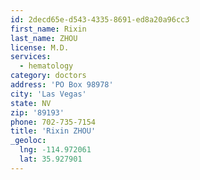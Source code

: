 ```yaml
---
id: 2decd65e-d543-4335-8691-ed8a20a96cc3
first_name: Rixin
last_name: ZHOU
license: M.D.
services:
  - hematology
category: doctors
address: 'PO Box 98978'
city: 'Las Vegas'
state: NV
zip: '89193'
phone: 702-735-7154
title: 'Rixin ZHOU'
_geoloc:
  lng: -114.972061
  lat: 35.927901
---
```

